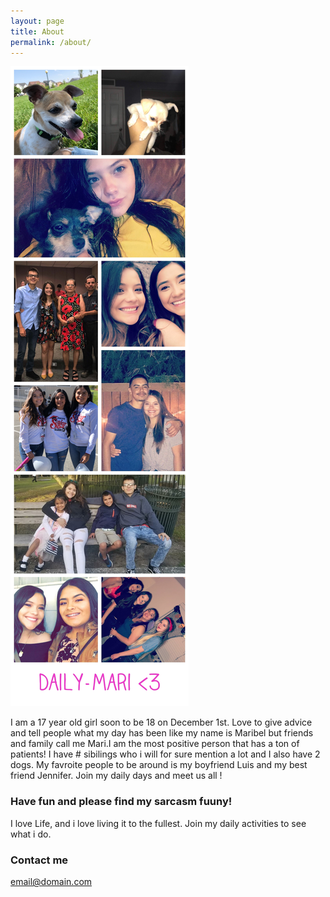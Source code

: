```yaml
---
layout: page
title: About
permalink: /about/
---
```

![Daily-collage](/images/Daily-collage.jpg)


I am a 17 year old girl soon to be 18 on December 1st. Love to give advice and tell people what my day has been like my name is Maribel but friends and family call me Mari.I am the most positive person that has a ton of patients! I have # sibilings who i will for sure mention a lot and I also have 2 dogs. My favroite people to be around is my boyfriend Luis and my best friend Jennifer. Join my daily days and meet us all !

### Have fun and please find my sarcasm fuuny!

I love Life, and i love living it to the fullest. Join my daily activities to see what i do.

### Contact me

[email@domain.com](mailto:mvaladez96@gmail.com)
